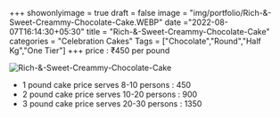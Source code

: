 +++
showonlyimage = true
draft = false
image = "img/portfolio/Rich-&-Sweet-Creammy-Chocolate-Cake.WEBP"
date ="2022-08-07T16:14:30+05:30"
title = "Rich-&-Sweet-Creammy-Chocolate-Cake"
categories = "Celebration Cakes"
Tags = ["Chocolate","Round","Half Kg","One Tier"]
+++
price : ₹450 per pound
<!--more-->
![Rich-&-Sweet-Creammy-Chocolate-Cake](/img/portfolio/Rich-&-Sweet-Creammy-Chocolate-Cake.WEBP)
* 1 pound cake price serves 8-10 persons : 450
* 2 pound cake price serves 10-20 persons : 900
* 3 pound cake price serves 20-30 persons : 1350
